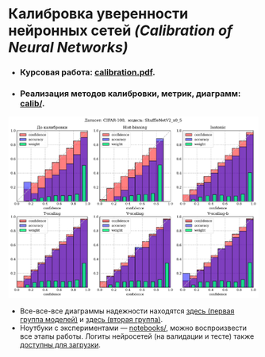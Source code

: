 # Калибровка уверенности нейронных сетей *(Calibration of Neural Networks)*

* ### Курсовая работа: [calibration.pdf](calibration.pdf).
* ### Реализация методов калибровки, метрик, диаграмм: [calib/](calib).

![Reliability Plot example](other/readme_calib.png)

* Все-все-все диаграммы надежности находятся [здесь (первая группа моделей)](cw_paper/vis/ReliabilityDiagrams_group_1.pdf) и [здесь (вторая группа)](cw_paper/vis/ReliabilityDiagrams_group_2.pdf).
* Ноутбуки с экспериментами — [notebooks/](notebooks), можно воспроизвести все этапы работы. Логиты нейросетей (на валидации и тесте) также [доступны для загрузки](https://disk.yandex.ru/d/9Awu1nwJOZv4Lg).
